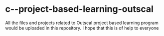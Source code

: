 # c--project-based-learning-outscal
All the files and projects related to Outscal project based learning program would be uploaded in this repository. I hope that this is of help to everyone
